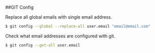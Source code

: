 ##GIT Config

Replace all global emails with single email address.

```bash
$ git config --global --replace-all user.email "email@email.com"
```

Check what email addresses are configured with git.

```bash
$ git config --get-all user.email
```
